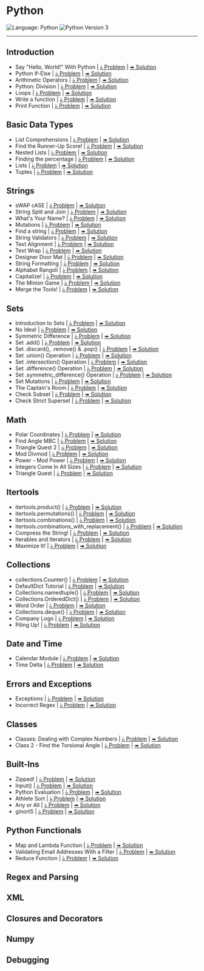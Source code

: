 # Python

![Language: Python](https://img.shields.io/badge/Language-Python-informational?style=flat-square)
![Python Version 3](https://img.shields.io/badge/Python-3-informational?logo=Python&logoColor=ffd343&style=flat-square)

---

## Introduction

* Say "Hello, World!" With Python
    | [⭞ Problem](https://www.hackerrank.com/challenges/py-hello-world)
    | [➠ Solution](./Say%20Hello%2C%20World%21%20With%20Python/solution.py)
* Python If-Else
    | [⭞ Problem](https://www.hackerrank.com/challenges/py-if-else)
    | [➠ Solution](./Python%20If-Else/solution.py)
* Arithmetic Operators
    | [⭞ Problem](https://www.hackerrank.com/challenges/python-arithmetic-operators)
    | [➠ Solution](./Arithmetic%20Operators/solution.py)
* Python: Division
    | [⭞ Problem](https://www.hackerrank.com/challenges/python-division)
    | [➠ Solution](./Python%20Division/solution.py)
* Loops
    | [⭞ Problem](https://www.hackerrank.com/challenges/python-loops)
    | [➠ Solution](./Loops/solution.py)
* Write a function
    | [⭞ Problem](https://www.hackerrank.com/challenges/write-a-function)
    | [➠ Solution](./Write%20a%20function/solution.py)
* Print Function
    | [⭞ Problem](https://www.hackerrank.com/challenges/python-print)
    | [➠ Solution](./Print%20Function/solution.py)

## Basic Data Types

* List Comprehensions
    | [⭞ Problem](https://www.hackerrank.com/challenges/list-comprehensions)
    | [➠ Solution](./List%20Comprehensions/solution.py)
* Find the Runner-Up Score!
    | [⭞ Problem](https://www.hackerrank.com/challenges/find-second-maximum-number-in-a-list)
    | [➠ Solution](./Find%20the%20Runner-Up%20Score%21/solution.py)
* Nested Lists
    | [⭞ Problem](https://www.hackerrank.com/challenges/nested-list)
    | [➠ Solution](./Nested%20Lists/solution.py)
* Finding the percentage
    | [⭞ Problem](https://www.hackerrank.com/challenges/finding-the-percentage)
    | [➠ Solution](./Finding%20the%20percentage/solution.py)
* Lists
    | [⭞ Problem](https://www.hackerrank.com/challenges/python-lists)
    | [➠ Solution](./Lists/solution.py)
* Tuples
    | [⭞ Problem](https://www.hackerrank.com/challenges/python-tuples)
    | [➠ Solution](./Tuples/solution.py)

## Strings

* sWAP cASE
    | [⭞ Problem](https://www.hackerrank.com/challenges/swap-case)
    | [➠ Solution](./sWAP%20cASE/solution.py)
* String Split and Join
    | [⭞ Problem](https://www.hackerrank.com/challenges/python-string-split-and-join)
    | [➠ Solution](./String%20Split%20and%20Join/solution.py)
* What's Your Name?
    | [⭞ Problem](https://www.hackerrank.com/challenges/whats-your-name)
    | [➠ Solution](./What%27s%20Your%20Name/solution.py)
* Mutations
    | [⭞ Problem](https://www.hackerrank.com/challenges/python-mutations)
    | [➠ Solution](./Mutations/solution.py)
* Find a string
    | [⭞ Problem](https://www.hackerrank.com/challenges/find-a-string)
    | [➠ Solution](./Find%20a%20string/solution.py)
* String Validators
    | [⭞ Problem](https://www.hackerrank.com/challenges/string-validators)
    | [➠ Solution](./String%20Validators/solution.py)
* Text Alignment
    | [⭞ Problem](https://www.hackerrank.com/challenges/text-alignment)
    | [➠ Solution](./Text%20Alignment/solution.py)
* Text Wrap
    | [⭞ Problem](https://www.hackerrank.com/challenges/text-wrap)
    | [➠ Solution](./Text%20Wrap/solution.py)
* Designer Door Mat
    | [⭞ Problem](https://www.hackerrank.com/challenges/designer-door-mat)
    | [➠ Solution](./Designer%20Door%20Mat/solution.py)
* String Formatting
    | [⭞ Problem](https://www.hackerrank.com/challenges/python-string-formatting)
    | [➠ Solution](./String%20Formatting/solution.py)
* Alphabet Rangoli
    | [⭞ Problem](https://www.hackerrank.com/challenges/alphabet-rangoli)
    | [➠ Solution](./Alphabet%20Rangoli/solution.py)
* Capitalize!
    | [⭞ Problem](https://www.hackerrank.com/challenges/capitalize)
    | [➠ Solution](./Capitalize%21/solution.py)
* The Minion Game
    | [⭞ Problem](https://www.hackerrank.com/challenges/the-minion-game)
    | [➠ Solution](./The%20Minion%20Game/solution.py)
* Merge the Tools!
    | [⭞ Problem](https://www.hackerrank.com/challenges/merge-the-tools)
    | [➠ Solution](./Merge%20the%20Tools%21/solution.py)

## Sets

* Introduction to Sets
    | [⭞ Problem](https://www.hackerrank.com/challenges/py-introduction-to-sets)
    | [➠ Solution](./Introduction%20to%20Sets/solution.py)
* No Idea!
    | [⭞ Problem](https://www.hackerrank.com/challenges/no-idea)
    | [➠ Solution](./No%20Idea%21/solution.py)
* Symmetric Difference
    | [⭞ Problem](https://www.hackerrank.com/challenges/symmetric-difference)
    | [➠ Solution](./Symmetric%20Difference/solution.py)
* Set .add()
    | [⭞ Problem](https://www.hackerrank.com/challenges/py-set-add)
    | [➠ Solution](./Set%20.add%28%29/solution.py)
* Set .discard(), .remove() & .pop()
    | [⭞ Problem](https://www.hackerrank.com/challenges/py-set-discard-remove-pop)
    | [➠ Solution](./Set%20.discard%28%29%2C%20.remove%28%29%20%26%20.pop%28%29/solution.py)
* Set .union() Operation
    | [⭞ Problem](https://www.hackerrank.com/challenges/py-set-union)
    | [➠ Solution](./Set%20.union%28%29%20Operation/solution.py)
* Set .intersection() Operation
    | [⭞ Problem](https://www.hackerrank.com/challenges/py-set-intersection-operation)
    | [➠ Solution](./Set%20.intersection%28%29%20Operation/solution.py)
* Set .difference() Operation
    | [⭞ Problem](https://www.hackerrank.com/challenges/py-set-difference-operation)
    | [➠ Solution](./Set%20.difference%28%29%20Operation/solution.py)
* Set .symmetric_difference() Operation
    | [⭞ Problem](https://www.hackerrank.com/challenges/py-set-symmetric-difference-operation)
    | [➠ Solution](./Set%20.symmetric_difference%28%29%20Operation/solution.py)
* Set Mutations
    | [⭞ Problem](https://www.hackerrank.com/challenges/py-set-mutations)
    | [➠ Solution](./Set%20Mutations/solution.py)
* The Captain's Room
    | [⭞ Problem](https://www.hackerrank.com/challenges/py-the-captains-room)
    | [➠ Solution](./The%20Captain%27s%20Room/solution.py)
* Check Subset
    | [⭞ Problem](https://www.hackerrank.com/challenges/py-check-subset)
    | [➠ Solution](./Check%20Subset/solution.py)
* Check Strict Superset
    | [⭞ Problem](https://www.hackerrank.com/challenges/py-check-strict-superset)
    | [➠ Solution](./Check%20Strict%20Superset/solution.py)

## Math

* Polar Coordinates
    | [⭞ Problem](https://www.hackerrank.com/challenges/polar-coordinates)
    | [➠ Solution](./Polar%20Coordinates/solution.py)
* Find Angle MBC
    | [⭞ Problem](https://www.hackerrank.com/challenges/find-angle)
    | [➠ Solution](./Find%20Angle%20MBC/solution.py)
* Triangle Quest 2
    | [⭞ Problem](https://www.hackerrank.com/challenges/triangle-quest-2)
    | [➠ Solution](./Triangle%20Quest%202/solution.py)
* Mod Divmod
    | [⭞ Problem](https://www.hackerrank.com/challenges/python-mod-divmod)
    | [➠ Solution](./Mod%20Divmod/solution.py)
* Power - Mod Power
    | [⭞ Problem](https://www.hackerrank.com/challenges/python-power-mod-power)
    | [➠ Solution](./Power%20-%20Mod%20Power/solution.py)
* Integers Come In All Sizes
    | [⭞ Problem](https://www.hackerrank.com/challenges/python-integers-come-in-all-sizes)
    | [➠ Solution](./Integers%20Come%20In%20All%20Sizes/solution.py)
* Triangle Quest
    | [⭞ Problem](https://www.hackerrank.com/challenges/python-quest-1)
    | [➠ Solution](./Triangle%20Quest/solution.py)

## Itertools

* itertools.product()
    | [⭞ Problem](https://www.hackerrank.com/challenges/itertools-product)
    | [➠ Solution](./itertools.product%28%29/solution.py)
* itertools.permutations()
    | [⭞ Problem](https://www.hackerrank.com/challenges/itertools-permutations)
    | [➠ Solution](./itertools.permutations%28%29/solution.py)
* itertools.combinations()
    | [⭞ Problem](https://www.hackerrank.com/challenges/itertools-combinations)
    | [➠ Solution](./itertools.combinations%28%29/solution.py)
* itertools.combinations_with_replacement()
    | [⭞ Problem](https://www.hackerrank.com/challenges/itertools-combinations-with-replacement)
    | [➠ Solution](./itertools.combinations_with_replacement%28%29/solution.py)
* Compress the String!
    | [⭞ Problem](https://www.hackerrank.com/challenges/compress-the-string)
    | [➠ Solution](./Compress%20the%20String%21/solution.py)
* Iterables and Iterators
    | [⭞ Problem](https://www.hackerrank.com/challenges/iterables-and-iterators)
    | [➠ Solution](./Iterables%20and%20Iterators/solution.py)
* Maximize It!
    | [⭞ Problem](https://www.hackerrank.com/challenges/maximize-it)
    | [➠ Solution](./Maximize%20It%21/solution.py)

## Collections

* collections.Counter()
    | [⭞ Problem](https://www.hackerrank.com/challenges/collections-counter)
    | [➠ Solution](./collections.Counter%28%29/solution.py)
* DefaultDict Tutorial
    | [⭞ Problem](https://www.hackerrank.com/challenges/defaultdict-tutorial)
    | [➠ Solution](./DefaultDict%20Tutorial/solution.py)
* Collections.namedtuple()
    | [⭞ Problem](https://www.hackerrank.com/challenges/py-collections-namedtuple)
    | [➠ Solution](./Collections.namedtuple%28%29/solution.py)
* Collections.OrderedDict()
    | [⭞ Problem](https://www.hackerrank.com/challenges/py-collections-ordereddict)
    | [➠ Solution](./Collections.OrderedDict%28%29/solution.py)
* Word Order
    | [⭞ Problem](https://www.hackerrank.com/challenges/word-order)
    | [➠ Solution](./Word%20Order/solution.py)
* Collections.deque()
    | [⭞ Problem](https://www.hackerrank.com/challenges/py-collections-deque)
    | [➠ Solution](./Collections.deque%28%29/solution.py)
* Company Logo
    | [⭞ Problem](https://www.hackerrank.com/challenges/most-commons)
    | [➠ Solution](./Company%20Logo/solution.py)
* Piling Up!
    | [⭞ Problem](https://www.hackerrank.com/challenges/piling-up)
    | [➠ Solution](./Piling%20Up%21/solution.py)

## Date and Time

* Calendar Module
    | [⭞ Problem](https://www.hackerrank.com/challenges/calendar-module)
    | [➠ Solution](./Calendar%20Module/solution.py)
* Time Delta
    | [⭞ Problem](https://www.hackerrank.com/challenges/python-time-delta)
    | [➠ Solution](./Time%20Delta/solution.py)

## Errors and Exceptions

* Exceptions
    | [⭞ Problem](https://www.hackerrank.com/challenges/exceptions)
    | [➠ Solution](./Exceptions/solution.py)
* Incorrect Regex
    | [⭞ Problem](https://www.hackerrank.com/challenges/incorrect-regex)
    | [➠ Solution](./Incorrect%20Regex/solution.py)

## Classes

* Classes: Dealing with Complex Numbers
    | [⭞ Problem](https://www.hackerrank.com/challenges/class-1-dealing-with-complex-numbers)
    | [➠ Solution](./Classes%20-%20Dealing%20with%20Complex%20Numbers/solution.py)
* Class 2 - Find the Torsional Angle
    | [⭞ Problem](https://www.hackerrank.com/challenges/class-2-find-the-torsional-angle)
    | [➠ Solution](./Class%202%20-%20Find%20the%20Torsional%20Angle/solution.py)

## Built-Ins

* Zipped!
    | [⭞ Problem](https://www.hackerrank.com/challenges/zipped)
    | [➠ Solution](./Zipped%21/solution.py)
* Input()
    | [⭞ Problem](https://www.hackerrank.com/challenges/input)
    | [➠ Solution](./Input%28%29/solution.py)
* Python Evaluation
    | [⭞ Problem](https://www.hackerrank.com/challenges/python-eval)
    | [➠ Solution](./Python%20Evaluation/solution.py)
* Athlete Sort
    | [⭞ Problem](https://www.hackerrank.com/challenges/python-sort-sort)
    | [➠ Solution](./Athlete%20Sort/solution.py)
* Any or All
    | [⭞ Problem](https://www.hackerrank.com/challenges/any-or-all)
    | [➠ Solution](./Any%20or%20All/solution.py)
* ginortS
    | [⭞ Problem](https://www.hackerrank.com/challenges/ginorts)
    | [➠ Solution](./ginortS/solution.py)

## Python Functionals

* Map and Lambda Function
    | [⭞ Problem](https://www.hackerrank.com/challenges/map-and-lambda-expression)
    | [➠ Solution](./Map%20and%20Lambda%20Function/solution.py)
* Validating Email Addresses With a Filter
    | [⭞ Problem](https://www.hackerrank.com/challenges/validate-list-of-email-address-with-filter)
    | [➠ Solution](./Validating%20Email%20Addresses%20With%20a%20Filter/solution.py)
* Reduce Function
    | [⭞ Problem](https://www.hackerrank.com/challenges/reduce-function)
    | [➠ Solution](./Reduce%20Function/solution.py)

## Regex and Parsing

## XML

## Closures and Decorators

## Numpy

## Debugging
